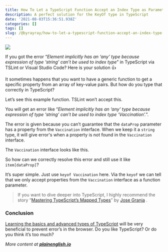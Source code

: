 ```yaml
---
title: How To Let a TypeScript Function Accept an Index Type as Parameter
description: A perfect solution for the KeyOf type in TypeScript
date: '2021-08-03T15:36:51.938Z'
categories: []
tags: []
slug: /@byrayray/how-to-let-a-typescript-function-accept-an-index-type-as-parameter-3cb538ac4175
---
```


![](/images/0__IeggnBQuHiNid7d0.jpg)

If you got the error “_Element implicitly has an ‘any’ type because expression of type ‘string’ can’t be used to index type_” in TypeScript via TSLint or Visual Studio Code? Here is your solution 👍

It sometimes happens that you want to have a generic function to get a specific property from an array of key-value pairs. But how do you type that correctly in TypeScript?

Let’s see this example function. TSLint won’t accept this.

You will get an error like “_Element implicitly has an ‘any’ type because expression of type ‘string’ can’t be used to index type ‘Vaccination’._”.

The error is given because you can’t guarantee that the `dataProp` parameter has a property from the `Vaccination` interface. When we keep it a `string` type, it will give error's when a property is not found in the `Vaccination` interface.

The `Vaccination` interface looks like this.

So how can we correctly resolve this error and still use it like `item[dataProp]`?

It’s super simple. Just use `keyof Vaccination` here. Via the `keyof` we can tell that we only accept properties from the `Vaccination` interface as a function parameter.

> If you want to dive deeper into TypeScript, I highly recommend the story “[Mastering TypeScript’s Mapped Types](https://betterprogramming.pub/mastering-typescripts-mapped-types-5fa5700385eb)” by [Jose Granja](https://medium.com/u/8ae6a5b70ece) .

### Conclusion

[Learning the basics and advanced types of TypeScript](https://levelup.gitconnected.com/typescript-for-beginners-97b568d3e110) will be very beneficial to prevent error’s in the browser. Do you like TypeScript? Or do you think it’s too much?

_More content at_ [**_plainenglish.io_**](http://plainenglish.io)
